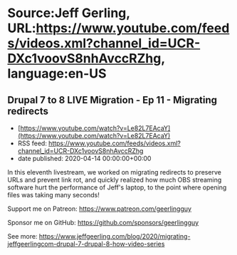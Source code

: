 # Source:Jeff Gerling, URL:https://www.youtube.com/feeds/videos.xml?channel_id=UCR-DXc1voovS8nhAvccRZhg, language:en-US

## Drupal 7 to 8 LIVE Migration - Ep 11 - Migrating redirects
 - [https://www.youtube.com/watch?v=Le82L7EAcaY](https://www.youtube.com/watch?v=Le82L7EAcaY)
 - RSS feed: https://www.youtube.com/feeds/videos.xml?channel_id=UCR-DXc1voovS8nhAvccRZhg
 - date published: 2020-04-14 00:00:00+00:00

In this eleventh livestream, we worked on migrating redirects to preserve URLs and prevent link rot, and quickly realized how much OBS streaming software hurt the performance of Jeff's laptop, to the point where opening files was taking many seconds!

Support me on Patreon: https://www.patreon.com/geerlingguy

Sponsor me on GitHub: https://github.com/sponsors/geerlingguy

See more: https://www.jeffgeerling.com/blog/2020/migrating-jeffgeerlingcom-drupal-7-drupal-8-how-video-series

